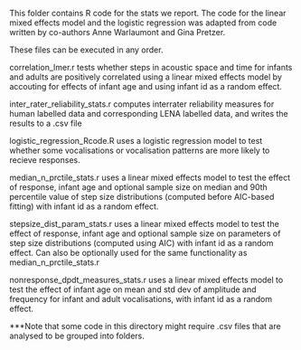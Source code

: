 This folder contains R code for the stats we report. The code for the linear mixed effects model and the logistic regression 
was adapted from code written by co-authors Anne Warlaumont and Gina Pretzer. 

These files can be executed in any order.

correlation_lmer.r tests whether steps in acoustic space and time for infants and adults are positively correlated using a linear mixed effects model by accouting for effects of infant age and using infant id as a random effect.

inter_rater_reliability_stats.r computes interrater reliability measures for human labelled data and corresponding LENA labelled data, and writes the results to a .csv file

logistic_regression_Rcode.R uses a logistic regression model to test whether some vocalisations or vocalisation patterns are more likely to recieve responses.

median_n_prctile_stats.r uses a linear mixed effects model to test the effect of response, infant age and optional sample size on median and 90th percentile value of step size distributions (computed before AIC-based fitting) with infant id as a random effect.

stepsize_dist_param_stats.r uses a linear mixed effects model to test the effect of response, infant age and optional sample size on parameters of step size distributions (computed using AIC) with infant id as a random effect. Can also be optionally used for the same functionality as median_n_prctile_stats.r

nonresponse_dpdt_measures_stats.r uses a linear mixed effects model to test the effect of infant age on mean and std dev of amplitude and frequency for infant and adult vocalisations, with infant id as a random effect.

***Note that some code in this directory might require .csv files that are analysed to be grouped into folders.
